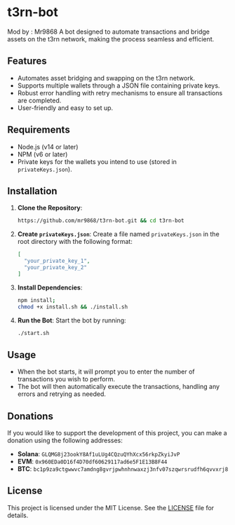 # t3rn-bot
Mod by : Mr9868
A bot designed to automate transactions and bridge assets on the t3rn network, making the process seamless and efficient.

## Features

- Automates asset bridging and swapping on the t3rn network.
- Supports multiple wallets through a JSON file containing private keys.
- Robust error handling with retry mechanisms to ensure all transactions are completed.
- User-friendly and easy to set up.

## Requirements

- Node.js (v14 or later)
- NPM (v6 or later)
- Private keys for the wallets you intend to use (stored in `privateKeys.json`).

## Installation

1. **Clone the Repository**:

   
   ```bash
   https://github.com/mr9868/t3rn-bot.git && cd t3rn-bot
   ```


2. **Create `privateKeys.json`**:
   Create a file named `privateKeys.json` in the root directory with the following format:

   ```json
   [
     "your_private_key_1",
     "your_private_key_2"
   ]
   ```
3. **Install Dependencies**:

      ```bash
   npm install;
   chmod +x install.sh && ./install.sh
   ```

5. **Run the Bot**:
   Start the bot by running:

   ```bash
   ./start.sh
   ```

## Usage

- When the bot starts, it will prompt you to enter the number of transactions you wish to perform.
- The bot will then automatically execute the transactions, handling any errors and retrying as needed.

## Donations

If you would like to support the development of this project, you can make a donation using the following addresses:

- **Solana**: `GLQMG8j23ookY8Af1uLUg4CQzuQYhXcx56rkpZkyiJvP`
- **EVM**: `0x960EDa0D16f4D70df60629117ad6e5F1E13B8F44`
- **BTC**: `bc1p9za9ctgwwvc7amdng8gvrjpwhnhnwaxzj3nfv07szqwrsrudfh6qvvxrj8`

## License

This project is licensed under the MIT License. See the [LICENSE](LICENSE) file for details.

